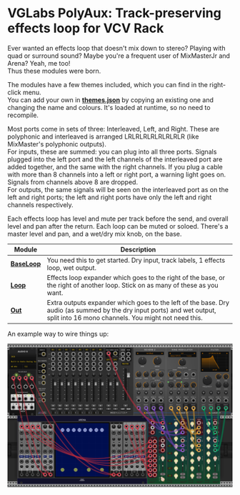 # VGLabs PolyAux: Track-preserving effects loop for VCV Rack

Ever wanted an effects loop that doesn't mix down to stereo? Playing with quad or surround sound? 
Maybe you're a frequent user of MixMasterJr and Arena? Yeah, me too!  
Thus these modules were born.

The modules have a few themes included, which you can find in the right-click menu.  
You can add your own in **[themes.json](../res/themes.json)** by copying an existing one and changing the name and colours. It's loaded at runtime, so no need to recompile.

Most ports come in sets of three: Interleaved, Left, and Right. These are polyphonic and interleaved is arranged LRLRLRLRLRLRLRLR (like MixMaster's polyphonic outputs).  
For inputs, these are summed: you can plug into all three ports. Signals plugged into the left port and the left channels of the interleaved port are added together, and the same with the right channels.
If you plug a cable with more than 8 channels into a left or right port, a warning light goes on. Signals from channels above 8 are dropped.  
For outputs, the same signals will be seen on the interleaved port as on the left and right ports; the left and right ports have only the left and right channels respectively.

Each effects loop has level and mute per track before the send, and overall level and pan after the return. Each loop can be muted or soloed. There's a master level and pan, and a wet/dry mix knob, on the base.

| Module | Description |
| -- | -- |
| **[BaseLoop](base.md)** | You need this to get started. Dry input, track labels, 1 effects loop, wet output. |
| **[Loop](loop.md)** | Effects loop expander which goes to the right of the base, or the right of another loop. Stick on as many of these as you want. |
| **[Out](outs.md)** | Extra outputs expander which goes to the left of the base. Dry audio (as summed by the dry input ports) and wet output, split into 16 mono channels. You might not need this.|

An example way to wire things up:

![Example](PolyAuxMMJrArenaExample.png)

